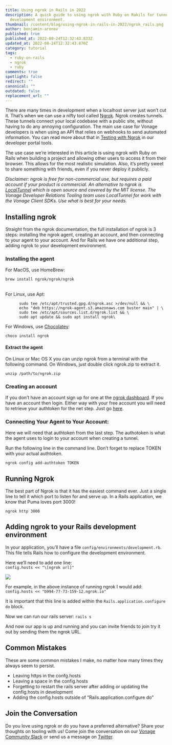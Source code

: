 ```yaml
---
title: Using ngrok in Rails in 2022
description: A quick guide to using ngrok with Ruby on Rakils for tunneling in
  development environment.
thumbnail: /content/blog/using-ngrok-in-rails-in-2022/ngrok_rails.png
author: benjamin-aronov
published: true
published_at: 2022-08-24T12:32:43.833Z
updated_at: 2022-08-24T12:32:43.870Z
category: tutorial
tags:
  - ruby-on-rails
  - ngrok
  - ruby
comments: true
spotlight: false
redirect: ""
canonical: ""
outdated: false
replacement_url: ""
---
```

There are many times in development when a localhost server just won’t cut it. That’s when we can use a nifty tool called [Ngrok](https://ngrok.com/). Ngrok creates tunnels. These tunnels connect your local codebase with a public site, without having to do any annoying configuration. The main use case for Vonage developers is when using an API that relies on webhooks to send automated information. You can read more about that in [Testing with Ngrok](https://developer.vonage.com/getting-started/tools/ngrok) in our developer portal tools.

The use case we’re interested in this article is using ngrok with Ruby on Rails when building a project and allowing other users to access it from their browser. This allows for the most realistic simulation. Also, it’s pretty sweet to share something with friends, even if you never deploy it publicly.

*Disclaimer: ngrok is free for non-commercial use, but requires a paid account if your product is commercial. An alternative to ngrok is [LocalTunnel](https://github.com/localtunnel) which is open source and covered by the MIT license. The Vonage Developer Relations Tooling team uses LocalTunnel for work with the Vonage Client SDKs. Use what is best for your needs.*

## Installing ngrok

Straight from the ngrok documentation, the full installation of ngrok is 3 steps: installing the ngrok agent, creating an account, and then connecting to your agent to your account. And for Rails we have one additional step, adding ngrok to your development environment.

### Installing the agent

For MacOS, use HomeBrew:

`brew install ngrok/ngrok/ngrok`

<br>
For Linux, use Apt:

```curl -s https://ngrok-agent.s3.amazonaws.com/ngrok.asc | \
      sudo tee /etc/apt/trusted.gpg.d/ngrok.asc >/dev/null && \
      echo "deb https://ngrok-agent.s3.amazonaws.com buster main" | \
      sudo tee /etc/apt/sources.list.d/ngrok.list && \
      sudo apt update && sudo apt install ngrok\
 ```

For Windows, use [Chocolatey](https://chocolatey.org/):

`choco install ngrok`

#### Extract the agent
On Linux or Mac OS X you can unzip ngrok from a terminal with the following command. On Windows, just double click ngrok.zip to extract it.

`unzip /path/to/ngrok.zip`

### Creating an account

If you don’t have an account sign up for one at the [ngrok dashboard](https://dashboard.ngrok.com/). If you have an account then login. Either way with your free account you will need to retrieve your authtoken for the net step. Just go [here](https://dashboard.ngrok.com/get-started/your-authtoken).

### Connecting Your Agent to Your Account:

Here we will need that authtoken from the last step. The authotoken is what the agent uses to login to your account when creating a tunnel.

Run the following line in the command line. Don’t forget to replace TOKEN with your actual authtoken.

`ngrok config add-authtoken TOKEN`

## Running Ngrok

The best part of Ngrok is that it has the easiest command ever. Just a single line to tell it which port to listen for and serve up. In a Rails application, we know that Puma loves port 3000!

`ngrok http 3000`

## Adding ngrok to your Rails development environment

In your application, you’ll have a file `config/environments/development.rb`. This file tells Rails how to configure the development environment. 

Here we’ll need to add one line:<br/>
`config.hosts << "\[ngrok url]"`

![](/content/blog/using-ngrok-in-rails-in-2022/screen-shot-2022-07-25-at-15.50.34.png)

For example, in the above instance of running ngrok I would add:<br/>
`config.hosts << "b994-77-73-159-12.ngrok.io"`

It is important that this line is added within the `Rails.application.configure do` 
block.

Now we can run our rails server:
`rails s`

And now our app is up and running and you can invite friends to join try it out by sending them the ngrok URL.

## Common Mistakes

These are some common mistakes I make, no matter how many times they always seem to persist.

* Leaving https in the confg.hosts
* Leaving a space in the config.hosts
* Forgetting to restart the rails server after adding or updating the config.hosts in development
* Adding the config.hosts outside of “Rails.application.configure do”


## Join the Conversation
Do you love using ngrok or do you have a preferred alternative? Share your thoughts on tooling with us! Come join the conversation on our [Vonage Community Slack](https://developer.vonage.com/community/slack) or send us a message on [Twitter](https://twitter.com/VonageDev).
